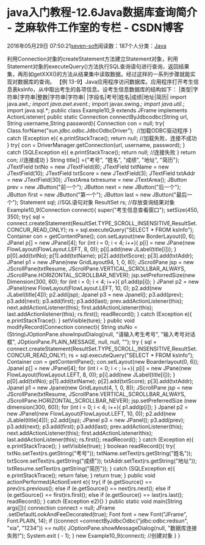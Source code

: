 
# java入门教程-12.6Java数据库查询简介 -  芝麻软件工作室的专栏 - CSDN博客


2016年05月29日 07:50:21[seven-soft](https://me.csdn.net/softn)阅读数：187个人分类：[Java																](https://blog.csdn.net/softn/article/category/6242590)



利用Connection对象的createStatement方法建立Statement对象，利用Statement对象的executeQuery()方法执行SQL查询语句进行查询，返回结果集，再形如getXXX()的方法从结果集中读取数据。经过这样的一系列步骤就能实现对数据库的查询。
【例 13-9】Java应用程序访问数据库。应用程序打开考生信息表ksInfo，从中取出考生的各项信息。设考生信息数据库的结构如下：
|类型|字符串|字符串|整数|字符串|字符串|
|字段名|考号|姓名|成绩|地址|简历|
import java.awt.*;
import java.awt.event.*;
import javax.swing.*;
import java.util.*;
import java.sql.*;
public class Example10_9 extends JFrame implements ActionListener{
public static Connection connectByJdbcodbc(String url, String username,String password){
Connection con = null;
try{
Class.forName("sun.jdbc.odbc.JdbcOdbcDriver");  //加载ODBC驱动程序
}
catch (Exception e){
e.printStackTrace();
return null; //加载失败，连接不成功
}
try{
con = DriverManager.getConnection(url, username, password);
}
catch (SQLException e){
e.printStackTrace();
return null; //连接失败
}
return con; //连接成功
}
String title[] ={"考号", "姓名", "成绩", "地址", "简历"};
JTextField txtNo = new JTextField(8);
JTextField txtName = new JTextField(10);
JTextField txtScore = new JTextField(3);
JTextField txtAddr = new JTextField(30);
JTextArea txtresume = new JTextArea();
JButton prev = new JButton("前一个");
JButton next = new JButton("后一个");
JButton first = new JButton("第一个");
JButton last = new JButton("最后一个");
Statement sql; //SQL语句对象
ResultSet rs; //存放查询结果对象
Example10_9(Connection connect){
super("考生信息查看窗口");
setSize(450, 350);
try{
sql = connect.createStatement(ResultSet.TYPE_SCROLL_INSENSITIVE,ResultSet.CONCUR_READ_ONLY);
rs = sql.executeQuery("SELECT * FROM ksInfo");
Container con = getContentPane();
con.setLayout(new BorderLayout(0, 6); JPanel p[] = new JPanel[4];
for (int i = 0; i < 4; i++){
p[i] = new JPane(new FlowLayout(FlowLayout.LEFT, 8, 0));
p[i].add(new JLabel(title[i]));
}
p[0].add(txtNo);
p[1].add(txtName);
p[2].add(txtScore);
p[3].add(txtAddr);
JPanel p1 = new JPane(new GridLayout94, 1, 0, 8));
JScrollPane jsp = new JScrollPane(txtResume,
JScrollPane.VERTICAL_SCROLLBAR_ALWAYS,
JScrollPane.HORIZONTAL_SCROLLBAR_NEVER);
jsp.setPreforredSize(new Dimension(300, 60);
for (int i = 0; i < 4; i++){
p1.add(p[i]);
}
JPanel p2 = new JPanel(new FlowLayout(FlowLayout.LEFT, 10, 0);
p2.add(new JLabel(title[4]));
p2.add(jsp);
Jpanel p3 = new Jpanel();
p3.add(prev);
p3.add(next);
p3.add(first);
p3.add(last);
prev.addActionListener(this);
next.addActionListener(this);
first.addActionListener(this);
last.addActionlistener(this);
rs.first();
readRecord();
}
catch (Exception e){
e.printStackTrace():
}
setVisible(ture);
}
public void modifyRecord(Connection connect){
String stuNo = (String)JOptionPane.showInputDialog(null,
"请输入考生考号", "输入考号对话框", JOptionPane.PLAIN_MESSAGE, null,
null, "");
try {
sql = connect.createStatement(ResultSet.TYPE_SCROLL_INSENSITIVE,ResultSet.CONCUR_READ_ONLY);
rs = sql.executeQuery("SELECT * FROM ksInfo");
Container con = getContentPane();
con.setLayout(new Boarderlayout(0, 6));
Jpanel p[] = new JPanel[4];
for (int i = 0; i < ; i++){
p[i] = new JPane(new FlowLayout(flowLayout.LEFT, 8, 0));
p[i].add(new JLabel(title[i]));
}
p[0].add(txtNo);
p[1].add(txtName);
p[2].add(txtScore);
p[3].add(txtAddr);
Jpanel p1 = new Jpane(new GridLayout(4, 1, 0, 8));
JScrollPane jsp = new JScrollPane(txtResume,
JScrollPane.VERTICAL_SCROLLBAR_ALWAYS,
JScrollPane.HORIZONTAL_SCROLLBAR_NEVER);
jsp.setPreferredSize (new dimension(300, 60));
for (int i = 0; i < 4; i++){
p1.add(p[i]);
}
Jpanel p2 = new JPanel(new FlowLayout(FlowLayout.LEFT, 10, 0));
p2.add(new JLableI(title[4]));
p2.add(jsp);
JPanel p3 = new JPanel();
p3.add(prev);
p3.add(next);
p3.add(first);
p3.add(last);
prev.addActionListener(this);
next.addActionListener(this);
first.addActionListenerIthis);
last.addActionListener(this);
rs.first();
readRecord();
}
catch (Exception e){
e.printStackTrace();
}
setVisible(true);
}
boolean readRecord(){
try{
txtNo.setText(rs.getString("考号")); txtName.setText(rs.getString("姓名")); txtScore.setText(rs.getString("成绩"));
txtAddr.setText(rs.getString("地址")); txtResume.setText(rs.getString("简历"));
}
catch (SQLException e){
e.printStackTrace(); return false;
}
return true;
}
public void actionPerformed(ActionEvent e){
try{
if (e.getSource() == prev)rs.previous();
else if (e.getSource() == next)rs.next();
else if (e.getSource() == first)rs.first();
else if (e.getSource() == last)rs.last(); readRecord();
}
catch (Exception e2){}
}
public static void main(String args[]){
connection connect = null;
JFrame .setDefaultLookAndFeeDecorated(true);
Font font = new Font("JFrame", Font.PLAIN, 14);
if ((connect =connectByJdbcOdbc("jdbc:odbc:redsun", "xia", "1234")) == null){
JOptionPane.showMessageDialog(null, "数据库连接失败!");
System.exit ( - 1);
}
new Example10_9(connect); //创建对象
}
}

